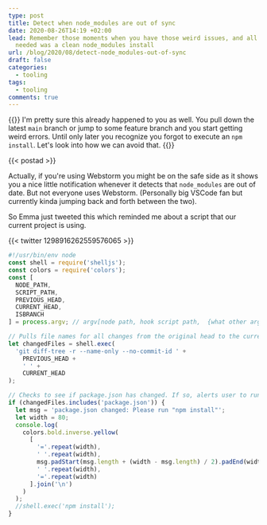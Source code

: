 ```yaml
---
type: post
title: Detect when node_modules are out of sync
date: 2020-08-26T14:19 +02:00
lead: Remember those moments when you have those weird issues, and all that was
  needed was a clean node_modules install
url: /blog/2020/08/detect-node_modules-out-of-sync
draft: false
categories:
  - tooling
tags:
  - tooling
comments: true
---
```

{{<intro>}}
  I'm pretty sure this already happened to you as well. You pull down the latest `main` branch or jump to some feature branch and you start getting weird errors. Until only later you recognize you forgot to execute an `npm install`. Let's look into how we can avoid that.
{{</intro>}}

<!--more-->

{{< postad >}}

Actually, if you're using Webstorm you might be on the safe side as it shows you a nice little notification whenever it detects that `node_modules` are out of date. But not everyone uses Webstorm. (Personally big VSCode fan but currently kinda jumping back and forth between the two).

So Emma just tweeted this which reminded me about a script that our current project is using.

{{< twitter 1298916262559576065 >}}



```javascript
#!/usr/bin/env node
const shell = require('shelljs');
const colors = require('colors');
const [
  NODE_PATH,
  SCRIPT_PATH,
  PREVIOUS_HEAD,
  CURRENT_HEAD,
  ISBRANCH
] = process.argv; // argv[node path, hook script path,  {what other args come from a merge action?}]

// Pulls file names for all changes from the original head to the current head.
let changedFiles = shell.exec(
  'git diff-tree -r --name-only --no-commit-id ' +
    PREVIOUS_HEAD +
    ' ' +
    CURRENT_HEAD
);

// Checks to see if package.json has changed. If so, alerts user to run npm install.
if (changedFiles.includes('package.json')) {
  let msg = 'package.json changed: Please run "npm install"';
  let width = 80;
  console.log(
    colors.bold.inverse.yellow(
      [
        '='.repeat(width),
        ' '.repeat(width),
        msg.padStart(msg.length + (width - msg.length) / 2).padEnd(width, ' '),
        ' '.repeat(width),
        '='.repeat(width)
      ].join('\n')
    )
  );
  //shell.exec('npm install');
}
```